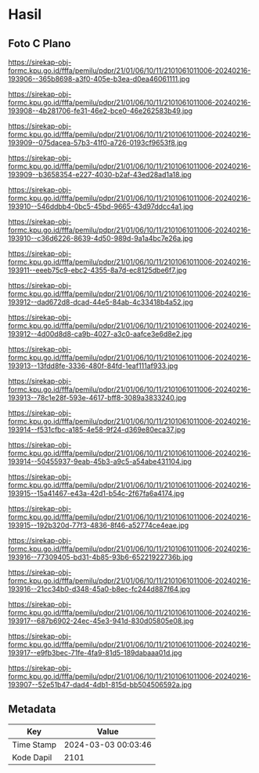 # Hasil

## Foto C Plano

https://sirekap-obj-formc.kpu.go.id/fffa/pemilu/pdpr/21/01/06/10/11/2101061011006-20240216-193906--365b8698-a3f0-405e-b3ea-d0ea46061111.jpg

https://sirekap-obj-formc.kpu.go.id/fffa/pemilu/pdpr/21/01/06/10/11/2101061011006-20240216-193908--4b281706-fe31-46e2-bce0-46e262583b49.jpg

https://sirekap-obj-formc.kpu.go.id/fffa/pemilu/pdpr/21/01/06/10/11/2101061011006-20240216-193909--075dacea-57b3-41f0-a726-0193cf9653f8.jpg

https://sirekap-obj-formc.kpu.go.id/fffa/pemilu/pdpr/21/01/06/10/11/2101061011006-20240216-193909--b3658354-e227-4030-b2af-43ed28ad1a18.jpg

https://sirekap-obj-formc.kpu.go.id/fffa/pemilu/pdpr/21/01/06/10/11/2101061011006-20240216-193910--546ddbb4-0bc5-45bd-9665-43d97ddcc4a1.jpg

https://sirekap-obj-formc.kpu.go.id/fffa/pemilu/pdpr/21/01/06/10/11/2101061011006-20240216-193910--c36d6226-8639-4d50-989d-9a1a4bc7e26a.jpg

https://sirekap-obj-formc.kpu.go.id/fffa/pemilu/pdpr/21/01/06/10/11/2101061011006-20240216-193911--eeeb75c9-ebc2-4355-8a7d-ec8125dbe6f7.jpg

https://sirekap-obj-formc.kpu.go.id/fffa/pemilu/pdpr/21/01/06/10/11/2101061011006-20240216-193912--dad672d8-dcad-44e5-84ab-4c33418b4a52.jpg

https://sirekap-obj-formc.kpu.go.id/fffa/pemilu/pdpr/21/01/06/10/11/2101061011006-20240216-193912--4d00d8d8-ca9b-4027-a3c0-aafce3e6d8e2.jpg

https://sirekap-obj-formc.kpu.go.id/fffa/pemilu/pdpr/21/01/06/10/11/2101061011006-20240216-193913--13fdd8fe-3336-480f-84fd-1eaf111af933.jpg

https://sirekap-obj-formc.kpu.go.id/fffa/pemilu/pdpr/21/01/06/10/11/2101061011006-20240216-193913--78c1e28f-593e-4617-bff8-3089a3833240.jpg

https://sirekap-obj-formc.kpu.go.id/fffa/pemilu/pdpr/21/01/06/10/11/2101061011006-20240216-193914--f531cfbc-a185-4e58-9f24-d369e80eca37.jpg

https://sirekap-obj-formc.kpu.go.id/fffa/pemilu/pdpr/21/01/06/10/11/2101061011006-20240216-193914--50455937-9eab-45b3-a9c5-a54abe431104.jpg

https://sirekap-obj-formc.kpu.go.id/fffa/pemilu/pdpr/21/01/06/10/11/2101061011006-20240216-193915--15a41467-e43a-42d1-b54c-2f67fa6a4174.jpg

https://sirekap-obj-formc.kpu.go.id/fffa/pemilu/pdpr/21/01/06/10/11/2101061011006-20240216-193915--192b320d-77f3-4836-8f46-a52774ce4eae.jpg

https://sirekap-obj-formc.kpu.go.id/fffa/pemilu/pdpr/21/01/06/10/11/2101061011006-20240216-193916--77309405-bd31-4b85-93b6-65221922736b.jpg

https://sirekap-obj-formc.kpu.go.id/fffa/pemilu/pdpr/21/01/06/10/11/2101061011006-20240216-193916--21cc34b0-d348-45a0-b8ec-fc244d887f64.jpg

https://sirekap-obj-formc.kpu.go.id/fffa/pemilu/pdpr/21/01/06/10/11/2101061011006-20240216-193917--687b6902-24ec-45e3-941d-830d05805e08.jpg

https://sirekap-obj-formc.kpu.go.id/fffa/pemilu/pdpr/21/01/06/10/11/2101061011006-20240216-193917--e9fb3bec-71fe-4fa9-81d5-189dabaaa01d.jpg

https://sirekap-obj-formc.kpu.go.id/fffa/pemilu/pdpr/21/01/06/10/11/2101061011006-20240216-193907--52e51b47-dad4-4db1-815d-bb504506592a.jpg


## Metadata

| Key        | Value               |
| ---------- | ------------------- |
| Time Stamp | 2024-03-03 00:03:46 |
| Kode Dapil | 2101                |



